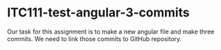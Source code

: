 # ITC111-test-angular-3-commits
Our task for this assignment is to make a new angular file and make three commits. We need to link those commits to GitHub repository.  

